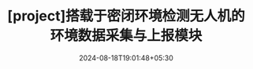 ---
title:      "[project]搭载于密闭环境检测无人机的环境数据采集与上报模块"
date:       "2024-08-18T19:01:48+05:30"
lastmod:    "2024-08-18T19:01:48+05:30"
draft:      true
url:        /blog/git.html
layout:     "post"
tags:       ["project","rt-thread","stm32","sensor","socket"]
---